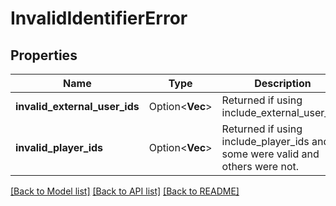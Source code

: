 # InvalidIdentifierError

## Properties

Name | Type | Description | Notes
------------ | ------------- | ------------- | -------------
**invalid_external_user_ids** | Option<**Vec<String>**> | Returned if using include_external_user_ids | [optional]
**invalid_player_ids** | Option<**Vec<String>**> | Returned if using include_player_ids and some were valid and others were not. | [optional]

[[Back to Model list]](../README.md#documentation-for-models) [[Back to API list]](../README.md#documentation-for-api-endpoints) [[Back to README]](../README.md)


